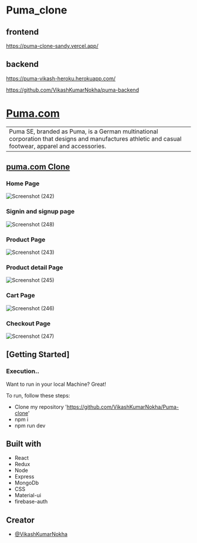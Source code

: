 # Puma_clone

## frontend
https://puma-clone-sandy.vercel.app/

## backend 
https://puma-vikash-heroku.herokuapp.com/

https://github.com/VikashKumarNokha/puma-backend

# [Puma.com](https://in.puma.com/)

<table>
<tr>
<td>Puma SE, branded as Puma, is a German multinational corporation that designs and manufactures athletic and casual footwear, apparel and accessories.
</td>
</tr>
</table>

## [puma.com Clone](https://puma-clone-sandy.vercel.app/)

### Home Page 
![Screenshot (242)](https://user-images.githubusercontent.com/97519781/181250797-a37d82b8-5315-43a9-8116-8819fb28edf1.png)

### Signin and signup page
![Screenshot (248)](https://user-images.githubusercontent.com/97519781/181251203-d0354b20-9d87-431f-8369-2af1f8c9c6cb.png)

### Product Page 
![Screenshot (243)](https://user-images.githubusercontent.com/97519781/181250860-271e2238-71f1-466f-8e2b-7e6dcc09f991.png)

### Product detail Page
![Screenshot (245)](https://user-images.githubusercontent.com/97519781/181251036-eaa45a21-7a97-4f48-96f2-ff11a9b695b6.png)

### Cart Page
![Screenshot (246)](https://user-images.githubusercontent.com/97519781/181251082-ee5aeee7-ab66-48d1-8f37-ba6167510cab.png)

### Checkout Page
![Screenshot (247)](https://user-images.githubusercontent.com/97519781/181251154-812ac871-0cd6-4fef-9840-602f4053d349.png)



## [Getting Started]

### Execution..
Want to run in your local Machine? Great!

To run, follow these steps:

- Clone my repository 'https://github.com/VikashKumarNokha/Puma-clone'
- npm i
- npm run dev


## Built with 
- React
- Redux
- Node
- Express
- MongoDb
- CSS
- Material-ui
- firebase-auth

## Creator

- [@VikashKumarNokha](https://github.com/VikashKumarNokha)





